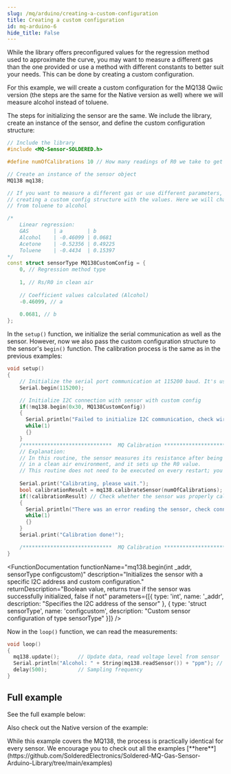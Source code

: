 ```yaml
---
slug: /mq/arduino/creating-a-custom-configuration
title: Creating a custom configuration
id: mq-arduino-6
hide_title: False
---
```


While the library offers preconfigured values for the regression method used to approximate the curve, you may want to measure a different gas than the one provided or use a method with different constants to better suit your needs. This can be done by creating a custom configuration.

For this example, we will create a custom configuration for the MQ138 Qwiic version (the steps are the same for the Native version as well) where we will measure alcohol instead of toluene.

The steps for initializing the sensor are the same. We include the library, create an instance of the sensor, and define the custom configuration structure:

```cpp
// Include the library
#include <MQ-Sensor-SOLDERED.h>

#define numOfCalibrations 10 // How many readings of R0 we take to get the average measurement

// Create an instance of the sensor object
MQ138 mq138; 

// If you want to measure a different gas or use different parameters, you can do that by 
// creating a custom config structure with the values. Here we will change the measured gas 
// from toluene to alcohol

/*
    Linear regression:
    GAS        | a        | b
    Alcohol    | -0.46099 | 0.0681
    Acetone    | -0.52356 | 0.49225
    Toluene    | -0.4434  | 0.15397
*/
const struct sensorType MQ138CustomConfig = {
    0, // Regression method type
    
    1, // Rs/R0 in clean air
    
    // Coefficient values calculated (Alcohol)
    -0.46099, // a
    
    0.0681, // b
};
```

In the `setup()` function, we initialize the serial communication as well as the sensor. However, now we also pass the custom configuration structure to the sensor's `begin()` function. The calibration process is the same as in the previous examples:

```cpp
void setup()
{
    // Initialize the serial port communication at 115200 baud. It's used to print out measured data.
    Serial.begin(115200);

    // Initialize I2C connection with sensor with custom config
    if(!mq138.begin(0x30, MQ138CustomConfig))
    {
      Serial.println("Failed to initialize I2C communication, check wiring");
      while(1)
      {}
    }
    /*****************************  MQ Calibration ********************************************/
    // Explanation:
    // In this routine, the sensor measures its resistance after being preheated for 48 hours
    // in a clean air environment, and it sets up the R0 value.
    // This routine does not need to be executed on every restart; you can load your R0 from flash memory and read it on startup.
    
    Serial.print("Calibrating, please wait.");
    bool calibrationResult = mq138.calibrateSensor(numOfCalibrations);
    if(!calibrationResult) // Check whether the sensor was properly calibrated
    {
      Serial.println("There was an error reading the sensor, check connection and try again");
      while(1)
      {}
    }
    Serial.print("Calibration done!");

    /*****************************  MQ Calibration ********************************************/
}
```

<FunctionDocumentation
  functionName="mq138.begin(int _addr, sensorType configcustom)"
  description="Initializes the sensor with a specific I2C address and custom configuration."
  returnDescription="Boolean value, returns true if the sensor was successfully initialized, false if not"
  parameters={[{ type: 'int', name: '_addr', description: "Specifies the I2C address of the sensor" },
  { type: 'struct sensorType', name: 'configcustom', description: "Custom sensor configuration of type sensorType" }]}
/>

Now in the `loop()` function, we can read the measurements:

```cpp
void loop()
{
  mq138.update();      // Update data, read voltage level from sensor
  Serial.println("Alcohol: " + String(mq138.readSensor()) + "ppm"); // Print the readings to the serial monitor
  delay(500);          // Sampling frequency
}
```

<CenteredImage src="/img/mq/custom.png" alt="Sensor reading on serial monitor" caption="Sensor reading on serial monitor" width="80%" />

## Full example

See the full example below:

<QuickLink  
  title="Custom-Config-Qwiic.ino"  
  description="Custom configuration for Qwiic MQ sensors"  
  url="https://github.com/SolderedElectronics/Soldered-MQ-Gas-Sensor-Arduino-Library/blob/main/examples/Qwiic/Custom-Config-Qwiic/Custom-Config-Qwiic.ino"  
/>

Also check out the Native version of the example:

<QuickLink  
  title="Custom-Config.ino"  
  description="Custom configuration for Native MQ sensors"  
  url="https://github.com/SolderedElectronics/Soldered-MQ-Gas-Sensor-Arduino-Library/blob/main/examples/native/Custom-Config/Custom-Config.ino"  
/>

<InfoBox>
While this example covers the MQ138, the process is practically identical for every sensor. We encourage you to check out all the examples [**here**](https://github.com/SolderedElectronics/Soldered-MQ-Gas-Sensor-Arduino-Library/tree/main/examples)
</InfoBox>